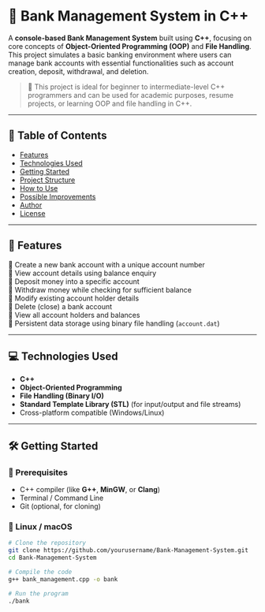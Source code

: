 # 💼 Bank Management System in C++

A **console-based Bank Management System** built using **C++**, focusing on core concepts of **Object-Oriented Programming (OOP)** and **File Handling**. This project simulates a basic banking environment where users can manage bank accounts with essential functionalities such as account creation, deposit, withdrawal, and deletion.

> 🔧 This project is ideal for beginner to intermediate-level C++ programmers and can be used for academic purposes, resume projects, or learning OOP and file handling in C++.

---

## 📌 Table of Contents

- [Features](#-features)
- [Technologies Used](#-technologies-used)
- [Getting Started](#-getting-started)
- [Project Structure](#-project-structure)
- [How to Use](#-how-to-use)
- [Possible Improvements](#-possible-improvements)
- [Author](#-author)
- [License](#-license)

---

## 🚀 Features

🔹 Create a new bank account with a unique account number  
🔹 View account details using balance enquiry  
🔹 Deposit money into a specific account  
🔹 Withdraw money while checking for sufficient balance  
🔹 Modify existing account holder details  
🔹 Delete (close) a bank account  
🔹 View all account holders and balances  
🔹 Persistent data storage using binary file handling (`account.dat`)

---

## 💻 Technologies Used

- **C++**
- **Object-Oriented Programming**
- **File Handling (Binary I/O)**
- **Standard Template Library (STL)** (for input/output and file streams)
- Cross-platform compatible (Windows/Linux)

---

## 🛠️ Getting Started

### 🧰 Prerequisites

- C++ compiler (like **G++**, **MinGW**, or **Clang**)
- Terminal / Command Line
- Git (optional, for cloning)

### 🐧 Linux / macOS

```bash
# Clone the repository
git clone https://github.com/yourusername/Bank-Management-System.git
cd Bank-Management-System

# Compile the code
g++ bank_management.cpp -o bank

# Run the program
./bank
